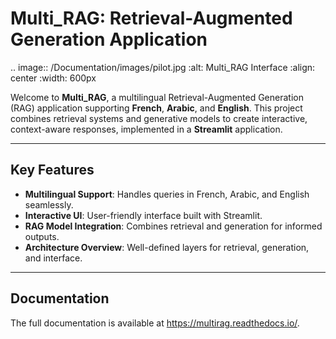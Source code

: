 # Multi_RAG: Retrieval-Augmented Generation Application

.. image:: /Documentation/images/pilot.jpg
   :alt: Multi_RAG Interface
   :align: center
   :width: 600px

Welcome to **Multi_RAG**, a multilingual Retrieval-Augmented Generation (RAG) application supporting **French**, **Arabic**, and **English**. This project combines retrieval systems and generative models to create interactive, context-aware responses, implemented in a **Streamlit** application.

---

## Key Features
- **Multilingual Support**: Handles queries in French, Arabic, and English seamlessly.
- **Interactive UI**: User-friendly interface built with Streamlit.
- **RAG Model Integration**: Combines retrieval and generation for informed outputs.
- **Architecture Overview**: Well-defined layers for retrieval, generation, and interface.
---

## Documentation
The full documentation is available at https://multirag.readthedocs.io/.


